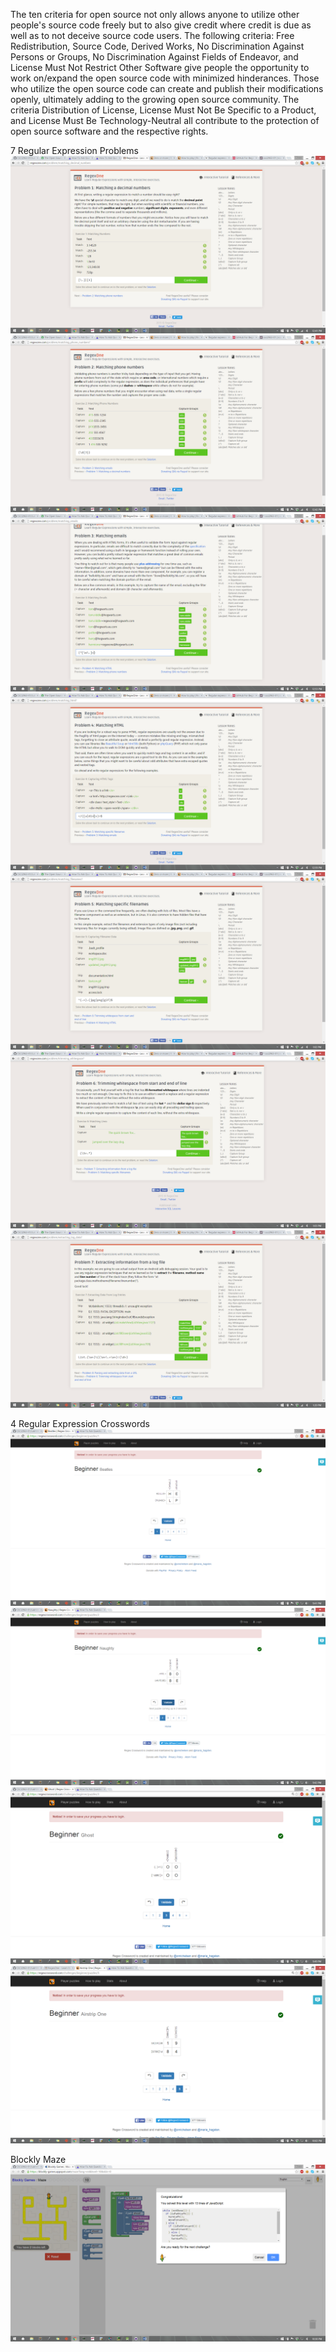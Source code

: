 The ten criteria for open source not only allows anyone to utilize other people's source code freely but to also give credit where credit is due as well as to not deceive source code users. The following criteria: Free Redistribution, Source Code, Derived Works, No Discrimination Against Persons or Groups, No Discrimination Against Fields of Endeavor, and License Must Not Restrict Other Software give people the opportunity to work on/expand the open source code with minimized hinderances. Those who utilize the open source code can create and publish their modifications openly, ultimately adding to the growing open source community. The criteria Distribution of License, License Must Not Be Specific to a Product, and License Must Be Technology-Neutral all contribute to the protection of open source software and the respective rights.

7 Regular Expression Problems
![RegExImage1](https://github.com/MarcusTsang4/CSCI2963-01/blob/master/RegexProb1.png)
![RegExImage2](https://github.com/MarcusTsang4/CSCI2963-01/blob/master/RegexProb2.png)
![RegExImage3](https://github.com/MarcusTsang4/CSCI2963-01/blob/master/RegexProb3.png)
![RegExImage4](https://github.com/MarcusTsang4/CSCI2963-01/blob/master/RegexProb4.png)
![RegExImage5](https://github.com/MarcusTsang4/CSCI2963-01/blob/master/RegexProb5.png)
![RegExImage6](https://github.com/MarcusTsang4/CSCI2963-01/blob/master/RegexProb6.png)
![RegExImage7](https://github.com/MarcusTsang4/CSCI2963-01/blob/master/RegexProb7.png)

4 Regular Expression Crosswords
![RegExCross1](https://github.com/MarcusTsang4/CSCI2963-01/blob/master/RegExCrossword1.png)
![RegExCross2](https://github.com/MarcusTsang4/CSCI2963-01/blob/master/RegExCrossword2.png)
![RegExCross3](https://github.com/MarcusTsang4/CSCI2963-01/blob/master/RegExCrossword3.png)
![RegExCross4](https://github.com/MarcusTsang4/CSCI2963-01/blob/master/RegExCrossword4.png)

Blockly Maze
![Blockly](https://github.com/MarcusTsang4/CSCI2963-01/blob/master/BlocklyMazeFull.png)
